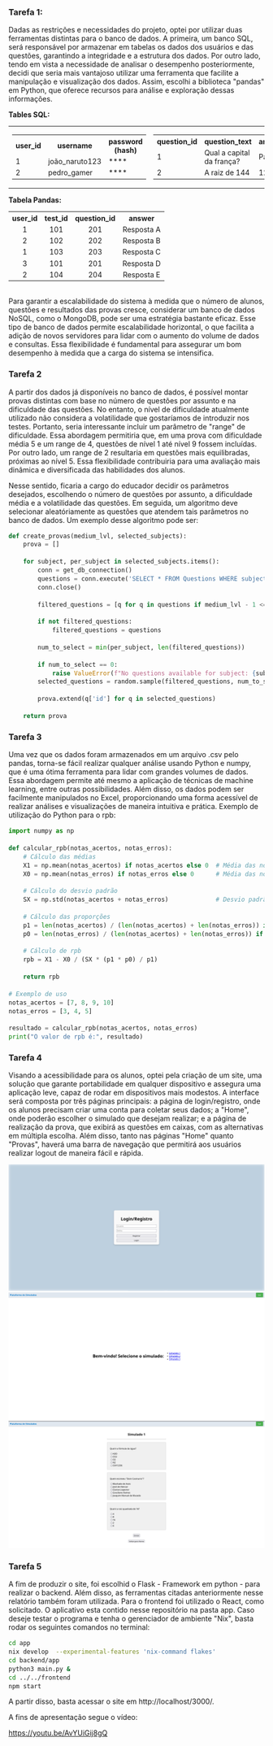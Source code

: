### Tarefa 1:

Dadas as restrições e necessidades do projeto, optei por utilizar duas ferramentas distintas para o banco de dados. A primeira, um banco SQL, será responsável por armazenar em tabelas os dados dos usuários e das questões, garantindo a integridade e a estrutura dos dados. Por outro lado, tendo em vista a necessidade de analisar o desempenho posteriormente, decidi que seria mais vantajoso utilizar uma ferramenta que facilite a manipulação e visualização dos dados. Assim, escolhi a biblioteca "pandas" em Python, que oferece recursos para análise e exploração dessas informações.

__Tables SQL:__

<table>
    <tr>
        <td>
            <table>
                <tr>
                    <th>user_id</th>
                    <th>username</th>
                    <th>password (hash)</th>
                </tr>
                <tr>
                    <td>1</td>
                    <td>joão_naruto123</td>
                    <td>****</td>
                </tr>
                <tr>
                    <td>2</td>
                    <td>pedro_gamer</td>
                    <td>****</td>
                </tr>
            </table>
        </td>
        <td>
            <table>
                <tr>
                    <th>question_id</th>
                    <th>question_text</th>
                    <th>answer</th>
                    <th>level</th>
                    <th>subject</th>
                </tr>
                <tr>
                    <td>1</td>
                    <td>Qual a capital da frança?</td>
                    <td>Paris</td>
                    <td>3</td>
                    <td>Geografia</td>
                </tr>
                <tr>
                    <td>2</td>
                    <td>A raiz de 144</td>
                    <td>12</td>
                    <td>8</td>
                    <td>Matematica</td>
                </tr>
            </table>
        </td>
    </tr>
</table>

__Tabela Pandas:__

<div style="text-align: center;">
    <table style="margin: 0 auto;">
        <tr>
            <th>user_id</th>
            <th>test_id</th>
            <th>question_id</th>
            <th>answer</th>
        </tr>
        <tr>
            <td>1</td>
            <td>101</td>
            <td>201</td>
            <td>Resposta A</td>
        </tr>
        <tr>
            <td>2</td>
            <td>102</td>
            <td>202</td>
            <td>Resposta B</td>
        </tr>
        <tr>
            <td>1</td>
            <td>103</td>
            <td>203</td>
            <td>Resposta C</td>
        </tr>
        <tr>
            <td>3</td>
            <td>101</td>
            <td>201</td>
            <td>Resposta D</td>
        </tr>
        <tr>
            <td>2</td>
            <td>104</td>
            <td>204</td>
            <td>Resposta E</td>
        </tr>
    </table>
</div>
<br>

Para garantir a escalabilidade do sistema à medida que o número de alunos, questões e resultados das provas cresce, considerar um banco de dados NoSQL, como o MongoDB, pode ser uma estratégia bastante eficaz. Esse tipo de banco de dados permite escalabilidade horizontal, o que facilita a adição de novos servidores para lidar com o aumento do volume de dados e consultas. Essa flexibilidade é fundamental para assegurar um bom desempenho à medida que a carga do sistema se intensifica.

### Tarefa 2

A partir dos dados já disponíveis no banco de dados, é possível montar provas distintas com base no número de questões por assunto e na dificuldade das questões. No entanto, o nível de dificuldade atualmente utilizado não considera a volatilidade que gostaríamos de introduzir nos testes. Portanto, seria interessante incluir um parâmetro de "range" de dificuldade. Essa abordagem permitiria que, em uma prova com dificuldade média 5 e um range de 4, questões de nível 1 até nível 9 fossem incluídas. Por outro lado, um range de 2 resultaria em questões mais equilibradas, próximas ao nível 5. Essa flexibilidade contribuiria para uma avaliação mais dinâmica e diversificada das habilidades dos alunos.

Nesse sentido, ficaria a cargo do educador decidir os parâmetros desejados, escolhendo o número de questões por assunto, a dificuldade média e a volatilidade das questões. Em seguida, um algoritmo deve selecionar aleatóriamente as questões que atendem tais parâmetros no banco de dados. Um exemplo desse algoritmo pode ser:

```python
def create_provas(medium_lvl, selected_subjects):
    prova = []

    for subject, per_subject in selected_subjects.items():
        conn = get_db_connection()
        questions = conn.execute('SELECT * FROM Questions WHERE subject = ?', (subject,)).fetchall()
        conn.close()
        
        filtered_questions = [q for q in questions if medium_lvl - 1 <= q['lvl'] <= medium_lvl + 1] # aqui é utilizado o parâmetro do "range"
        
        if not filtered_questions:
            filtered_questions = questions
        
        num_to_select = min(per_subject, len(filtered_questions))
        
        if num_to_select == 0:
            raise ValueError(f"No questions available for subject: {subject}")
        selected_questions = random.sample(filtered_questions, num_to_select)
        
        prova.extend(q['id'] for q in selected_questions)
    
    return prova
```

### Tarefa 3

Uma vez que os dados foram armazenados em um arquivo .csv pelo pandas, torna-se fácil realizar qualquer análise usando Python e numpy, que é uma ótima ferramenta para lidar com grandes volumes de dados. Essa abordagem permite até mesmo a aplicação de técnicas de machine learning, entre outras possibilidades. Além disso, os dados podem ser facilmente manipulados no Excel, proporcionando uma forma acessível de realizar análises e visualizações de maneira intuitiva e prática. Exemplo de utilização do Python para o rpb:

```python
import numpy as np

def calcular_rpb(notas_acertos, notas_erros):
    # Cálculo das médias
    X1 = np.mean(notas_acertos) if notas_acertos else 0  # Média das notas dos que acertaram
    X0 = np.mean(notas_erros) if notas_erros else 0      # Média das notas dos que erraram
    
    # Cálculo do desvio padrão
    SX = np.std(notas_acertos + notas_erros)             # Desvio padrão das notas
    
    # Cálculo das proporções
    p1 = len(notas_acertos) / (len(notas_acertos) + len(notas_erros)) if (len(notas_acertos) + len(notas_erros)) > 0 else 0
    p0 = len(notas_erros) / (len(notas_acertos) + len(notas_erros)) if (len(notas_acertos) + len(notas_erros)) > 0 else 0

    # Cálculo de rpb
    rpb = X1 - X0 / (SX * (p1 * p0) / p1)
    
    return rpb

# Exemplo de uso
notas_acertos = [7, 8, 9, 10]
notas_erros = [3, 4, 5]

resultado = calcular_rpb(notas_acertos, notas_erros)
print("O valor de rpb é:", resultado)

```

### Tarefa 4

Visando a acessibilidade para os alunos, optei pela criação de um site, uma solução que garante portabilidade em qualquer dispositivo e assegura uma aplicação leve, capaz de rodar em dispositivos mais modestos. A interface será composta por três páginas principais: a página de login/registro, onde os alunos precisam criar uma conta para coletar seus dados; a "Home", onde poderão escolher o simulado que desejam realizar; e a página de realização da prova, que exibirá as questões em caixas, com as alternativas em múltipla escolha. Além disso, tanto nas páginas "Home" quanto "Provas", haverá uma barra de navegação que permitirá aos usuários realizar logout de maneira fácil e rápida.

![Página de Login](login.png)
![Página de Home](home.png)
![Página de Prova](provas.png)

### Tarefa 5

A fim de produzir o site, foi escolhid o Flask - Framework em python - para realizar o backend. Além disso, as ferramentas citadas anteriormente nesse relatório também foram utilizada. Para o frontend foi utilizado o React, como solicitado. O aplicativo esta contido nesse repositório na pasta app. Caso deseje testar o programa e tenha o gerenciador de ambiente "Nix", basta rodar os seguintes comandos no terminal:

```bash
cd app
nix develop  --experimental-features 'nix-command flakes'
cd backend/app
python3 main.py &
cd ../../frontend
npm start
 ```

A partir disso, basta acessar o site em http://localhost/3000/.

A fins de apresentação segue o vídeo:

https://youtu.be/AvYUiGij8gQ

